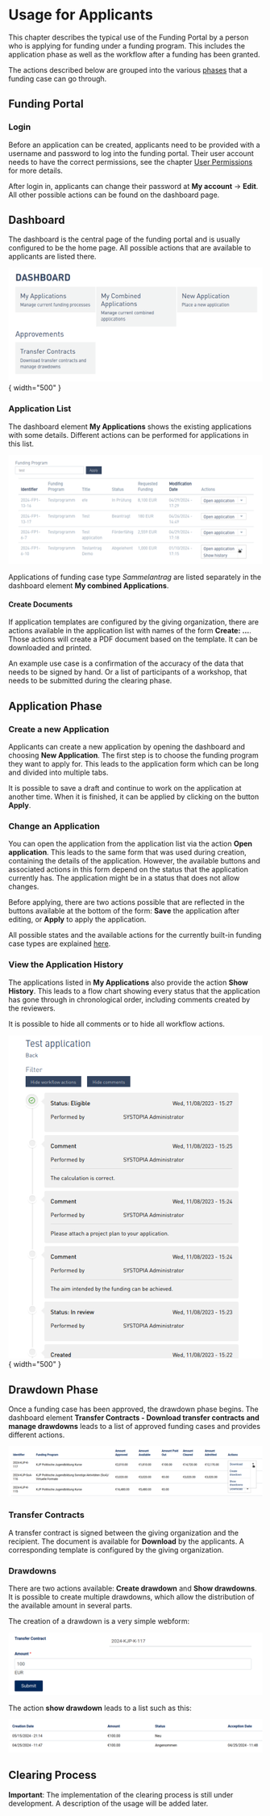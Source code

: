 # Usage for Applicants

This chapter describes the typical use of the Funding Portal by a person who is applying for funding under a funding program. This includes the application phase as well as the workflow after a funding has been granted.

The actions described below are grouped into the various [phases](./usage.md#phases-of-a-funding-case) that a funding case can go through.

## Funding Portal

### Login

Before an application can be created, applicants need to be provided with a username and password to log into the funding portal. Their user account needs to have the correct permissions, see the chapter [User Permissions](../administration/user-permissions.md) for more details.

After login in, applicants can change their password at **My account** → **Edit**. All other possible actions can be found on the dashboard page.

## Dashboard

The dashboard is the central page of the funding portal and is usually configured to be the home page. All possible actions that are available to applicants are listed there.

![Dashboard page](.././img/drupal_dashboard.png){ width="500" }

### Application List

The dashboard element **My Applications**  shows the existing applications with some details. Different actions can be performed for applications in this list.

![](../img/drupal_application_list.png)

Applications of funding case type _Sammelantrag_ are listed separately in the dashboard element **My combined Applications**.

#### Create Documents

If application templates are configured by the giving organization, there are actions available in the application list with names of the form **Create: ...**. Those actions will create a PDF document based on the template. It can be downloaded and printed.

An example use case is a confirmation of the accuracy of the data that needs to be signed by hand. Or a list of participants of a workshop, that needs to be submitted during the clearing phase.

## Application Phase

### Create a new Application

Applicants can create a new application by opening the dashboard and choosing **New Application**. The first step is to choose the funding program they want to apply for. This leads to the application form which can be long and divided into multiple tabs.

It is possible to save a draft and continue to work on the application at another time. When it is finished, it can be applied by clicking on the button **Apply**.

### Change an Application

You can open the application from the application list via the action **Open application**. This leads to the same form that was used during creation, containing the details of the application. However, the available buttons and associated actions in this form depend on the status that the application currently has. The application might be in a status that does not allow changes.

Before applying, there are two actions possible that are reflected in the buttons available at the bottom of the form: **Save** the application after editing, or **Apply** to apply the application.

All possible states and the available actions for the currently built-in funding case types are explained [here](./application-states.md).

### View the Application History

The applications listed in **My Applications** also provide the action **Show History**. This leads to a flow chart showing every status that the application has gone through in chronological order, including comments created by the reviewers.

It is possible to hide all comments or to hide all workflow actions.

![screenshot of application history](../img/drupal_application_history.png){ width="500" }

## Drawdown Phase

Once a funding case has been approved, the drawdown phase begins. The dashboard element **Transfer Contracts -
Download transfer contracts and manage drawdowns** leads to a list of approved funding cases and provides different actions.

![](../img/drupal_transfercontract_list.png)

### Transfer Contracts

A transfer contract is signed between the giving organization and the recipient. The document is available for **Download** by the applicants. A corresponding template is configured by the giving organization.

### Drawdowns

There are two actions available: **Create drawdown** and **Show drawdowns**. It is possible to create multiple drawdowns, which allow the distribution of the available amount in several parts.

The creation of a drawdown is a very simple webform:

![](../img/drupal_drawdown_create.png)

The action **show drawdown** leads to a list such as this:

![](../img/drupal_drawdown_show.png)

## Clearing Process

**Important**: The implementation of the clearing process is still under development. A description of the usage will be added later.
